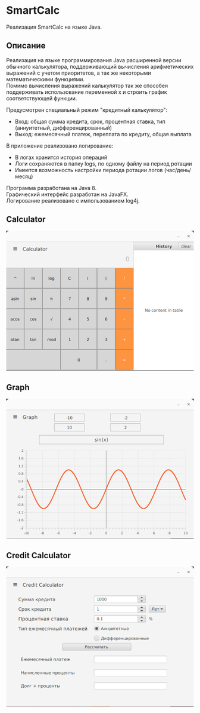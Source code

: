 # SmartCalc

Реализация SmartCalc на языке Java.

## Описание

Реализация на языке программирования Java расширенной версии обычного калькулятора, поддерживающий 
вычисления арифметических выражений с учетом приоритетов, а так же некоторыми математическими функциями.
<br>
Помимо вычисления выражений калькулятор так же способен поддерживать использование переменной x и строить график соответствующей функции.

Предусмотрен специальный режим "кредитный калькулятор":
 - Вход: общая сумма кредита, срок, процентная ставка, тип (аннуитетный, дифференцированный)
 - Выход: ежемесячный платеж, переплата по кредиту, общая выплата

В приложение реализовано логирование:
 - В логах хранится история операций
 - Логи сохраняются в папку logs, по одному файлу на период ротации
 - Имеется возможность настройки периода ротации логов (час/день/месяц)


Программа разработана на Java 8. 
<br>
Графический интерфейс разработан на JavaFX.
<br>
Логирование реализовано с импользованием log4j.

## Calculator

![calculator.png](misc%2Fimages%2Fcalculator.png)

## Graph

![graph.png](misc%2Fimages%2Fgraph.png)

## Credit Calculator
![creditCalculator.png](misc%2Fimages%2FcreditCalculator.png)